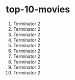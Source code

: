 # top-10-movies

1. Terminator 2
2. Terminator 2
3. Terminator 2
4. Terminator 2
5. Terminator 2
6. Terminator 2
7. Terminator 2
8. Terminator 2
9. Terminator 2
10. Terminator 2

